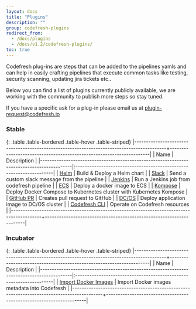 ```yaml
---
layout: docs
title: "Plugins"
description: ""
group: codefresh-plugins
redirect_from:
  - /docs/plugins
  - /docs/v1.2/codefresh-plugins/
toc: true
---
```

Codefresh plug-ins are steps that can be added to the pipelines yamls and can help in easily crafting pipelines that execute common tasks like testing, security scanning, updating jira tickets etc.. 

Below you can find a list of plugins currently publicly available, we are working with the community to publish more steps so stay tuned. 

If you have a specific ask for a plug-in please email us at plugin-request@codefresh.io

### Stable

{: .table .table-bordered .table-hover .table-striped}
|-------------------------------------------------------------------------------------------+---------------------------------------------------------------------|
| Name                                                                                      | Description                                                         |
|-------------------------------------------------------------------------------------------|:--------------------------------------------------------------------|
| [Helm](https://github.com/codefresh-io/cf-plugin-helm)                                    | Build & Deploy a Helm chart                                         |
| [Slack](https://github.com/codefresh-io/plugins/tree/master/stable/slack)                 | Send a custom slack message from the pipeline                       |
| [Jenkins](https://github.com/codefresh-io/plugins/tree/master/stable/run-jenkins-job)     | Run a Jenkins job from codefresh pipeline                           |
| [ECS](https://github.com/codefresh-io/cf-deploy-ecs.git)                                  | Deploy a docker image to ECS                                        |
| [Kompose](https://github.com/codefresh-io/cf-kompose-plugin)                              | Deploy Docker Compose to Kubernetes cluster with Kubernetes Kompose |
| [GitHub PR](https://github.com/codefresh-io/github-pr-plugin)                             | Creates pull request to GitHub                                      |
| [DC/OS](https://github.com/codefresh-io/cf-deploy-dcos)                                   | Deploy application image to DC/OS cluster                           |
| [Codefresh CLI](https://github.com/codefresh-io/plugins/tree/master/stable/codefresh-cli) | Operate on Codefresh resources                                      |
|-------------------------------------------------------------------------------------------+---------------------------------------------------------------------|

### Incubator

{: .table .table-bordered .table-hover .table-striped}
|-------------------------------------------------------------------------------------------+---------------------------------------------------------------------|
| Name                                                                                      | Description                                                         |
|-------------------------------------------------------------------------------------------|:--------------------------------------------------------------------|
| [Import Docker Images](https://github.com/codefresh-io/cf-import-image)                   | Import Docker images metadata into Codefresh                        |
|-------------------------------------------------------------------------------------------+---------------------------------------------------------------------|
